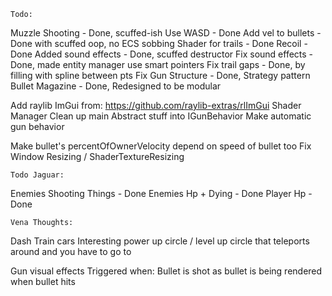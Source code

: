 	Todo:

Muzzle Shooting		- Done, scuffed-ish
Use WASD			- Done
Add vel to bullets	- Done with scuffed oop, no ECS sobbing
Shader for trails	- Done
Recoil				- Done
Added sound effects	- Done, scuffed destructor
Fix sound effects	- Done, made entity manager use smart pointers
Fix trail gaps		- Done, by filling with spline between pts
Fix Gun Structure	- Done, Strategy pattern
Bullet Magazine		- Done, Redesigned to be modular


Add raylib ImGui from: https://github.com/raylib-extras/rlImGui
Shader Manager
Clean up main
Abstract stuff into IGunBehavior
Make automatic gun behavior




Make bullet's percentOfOwnerVelocity depend on speed of bullet too
Fix Window Resizing / ShaderTextureResizing


	Todo Jaguar:
Enemies Shooting Things	- Done
Enemies Hp + Dying		- Done
Player Hp				- Done


	Vena Thoughts:

Dash
Train cars
Interesting power up circle / level up circle that teleports around and you have to go to



Gun visual effects
Triggered when:
	Bullet is shot
	as bullet is being rendered
	when bullet hits